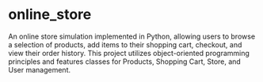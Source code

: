 # online_store
An online store simulation implemented in Python, allowing users to browse a selection of products, add items to their shopping cart, checkout, and view their order history. This project utilizes object-oriented programming principles and features classes for Products, Shopping Cart, Store, and User management. 
